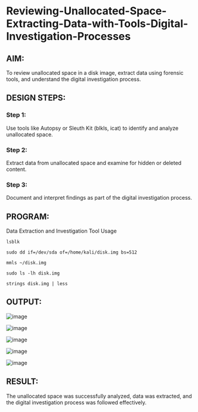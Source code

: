 # Reviewing-Unallocated-Space-Extracting-Data-with-Tools-Digital-Investigation-Processes
## AIM:
To review unallocated space in a disk image, extract data using forensic tools, and understand the digital investigation process.

## DESIGN STEPS:
### Step 1:
Use tools like Autopsy or Sleuth Kit (blkls, icat) to identify and analyze unallocated space.

### Step 2:
Extract data from unallocated space and examine for hidden or deleted content.

### Step 3:
Document and interpret findings as part of the digital investigation process.

## PROGRAM:
Data Extraction and Investigation Tool Usage

```
lsblk
```
````
sudo dd if=/dev/sda of=/home/kali/disk.img bs=512
````
```
mmls ~/disk.img
```
```
sudo ls -lh disk.img
```
```
strings disk.img | less
```


## OUTPUT:
![image](https://github.com/user-attachments/assets/48e85de6-81aa-4a5c-8024-322893c0b722)

![image](https://github.com/user-attachments/assets/224ffd6b-4852-49df-9c7f-9db10057fc06)

![image](https://github.com/user-attachments/assets/eb137d17-06a4-4584-acbb-d17d40284011)

![image](https://github.com/user-attachments/assets/8f3d7a68-ee1c-4a3e-91c4-ad49e8924f7b)

![image](https://github.com/user-attachments/assets/78c8b12e-52eb-4cc9-87fb-3373f7547880)


## RESULT:
The unallocated space was successfully analyzed, data was extracted, and the digital investigation process was followed effectively.

